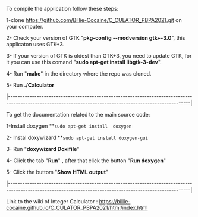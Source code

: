 To compile the application follow these steps:


  1-clone https://github.com/Billie-Cocaine/C_CULATOR_PBPA2021.git on your computer.
  
  2- Check your version of GTK  "**pkg-config --modversion gtk+-3.0**", this applicaton uses GTK+3.
  
  3- If your version of GTK is oldest than GTK+3, you need to update GTK, for it you can use this comand "**sudo apt-get install libgtk-3-dev**".
  
  4- Run "**make**" in the directory where the repo was cloned.
  
  5- Run **./Calculator** 
  
  
 |----------------------------------------------------------------------------------------------------------------------------------------------------------|
 
 
To get the documentation related to the main source code:

  1-Install doxygen  **```sudo apt-get install  doxygen```
  
  2- Instal doxywizard **```sudo apt-get install doxygen-gui```
  
  3- Run "**doxywizard Doxifile**" 
  
  4- Click the tab "**Run**" , after that click the button "**Run doxygen**"
  
  5- Click the buttom "**Show HTML output**"
  
  
  

 |----------------------------------------------------------------------------------------------------------------------------------------------------------|






Link to the wiki of Integer Calculator : https://billie-cocaine.github.io/C_CULATOR_PBPA2021/html/index.html
